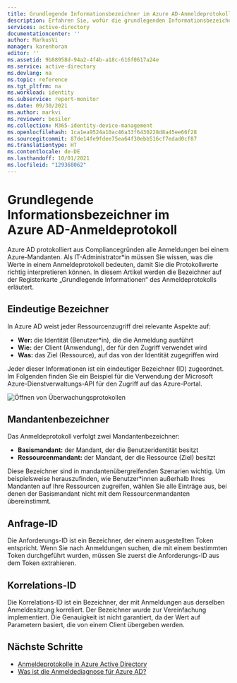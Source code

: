 ```yaml
---
title: Grundlegende Informationsbezeichner im Azure AD-Anmeldeprotokoll | Microsoft-Dokumentation
description: Erfahren Sie, wofür die grundlegenden Informationsbezeichner verwendet werden.
services: active-directory
documentationcenter: ''
author: MarkusVi
manager: karenhoran
editor: ''
ms.assetid: 9b88958d-94a2-4f4b-a18c-616f0617a24e
ms.service: active-directory
ms.devlang: na
ms.topic: reference
ms.tgt_pltfrm: na
ms.workload: identity
ms.subservice: report-monitor
ms.date: 09/30/2021
ms.author: markvi
ms.reviewer: besiler
ms.collection: M365-identity-device-management
ms.openlocfilehash: 1ca1ea9524a10ac46a33f6430228d8a45ee66f28
ms.sourcegitcommit: 87de14fe9fdee75ea64f30ebb516cf7edad0cf87
ms.translationtype: HT
ms.contentlocale: de-DE
ms.lasthandoff: 10/01/2021
ms.locfileid: "129368062"
---
```

# <a name="basic-info-identifiers-in-the-azure-ad-sign-in-log"></a>Grundlegende Informationsbezeichner im Azure AD-Anmeldeprotokoll

Azure AD protokolliert aus Compliancegründen alle Anmeldungen bei einem Azure-Mandanten. Als IT-Administrator*in müssen Sie wissen, was die Werte in einem Anmeldeprotokoll bedeuten, damit Sie die Protokollwerte richtig interpretieren können.
In diesem Artikel werden die Bezeichner auf der Registerkarte „Grundlegende Informationen“ des Anmeldeprotokolls erläutert.

## <a name="unique-identifiers"></a>Eindeutige Bezeichner 

In Azure AD weist jeder Ressourcenzugriff drei relevante Aspekte auf:

- **Wer:** die Identität (Benutzer*in), die die Anmeldung ausführt 
- **Wie:** der Client (Anwendung), der für den Zugriff verwendet wird  
- **Was:** das Ziel (Ressource), auf das von der Identität zugegriffen wird


Jeder dieser Informationen ist ein eindeutiger Bezeichner (ID) zugeordnet. Im Folgenden finden Sie ein Beispiel für die Verwendung der Microsoft Azure-Dienstverwaltungs-API für den Zugriff auf das Azure-Portal.

![Öffnen von Überwachungsprotokollen](./media/reference-basic-info-identifiers/sign-in-details-basic-info.png)

## <a name="tenant-identifiers"></a>Mandantenbezeichner

Das Anmeldeprotokoll verfolgt zwei Mandantenbezeichner:

- **Basismandant:** der Mandant, der die Benutzeridentität besitzt 
- **Ressourcenmandant:** der Mandant, der die Ressource (Ziel) besitzt

Diese Bezeichner sind in mandantenübergreifenden Szenarien wichtig. Um beispielsweise herauszufinden, wie Benutzer*innen außerhalb Ihres Mandanten auf Ihre Ressourcen zugreifen, wählen Sie alle Einträge aus, bei denen der Basismandant nicht mit dem Ressourcenmandanten übereinstimmt.

## <a name="request-id"></a>Anfrage-ID

Die Anforderungs-ID ist ein Bezeichner, der einem ausgestellten Token entspricht. Wenn Sie nach Anmeldungen suchen, die mit einem bestimmten Token durchgeführt wurden, müssen Sie zuerst die Anforderungs-ID aus dem Token extrahieren.


## <a name="correlation-id"></a>Korrelations-ID

Die Korrelations-ID ist ein Bezeichner, der mit Anmeldungen aus derselben Anmeldesitzung korreliert. Der Bezeichner wurde zur Vereinfachung implementiert. Die Genauigkeit ist nicht garantiert, da der Wert auf Parametern basiert, die von einem Client übergeben werden. 




## <a name="next-steps"></a>Nächste Schritte

* [Anmeldeprotokolle in Azure Active Directory](concept-sign-ins.md)
* [Was ist die Anmeldediagnose für Azure AD?](overview-sign-in-diagnostics.md)
